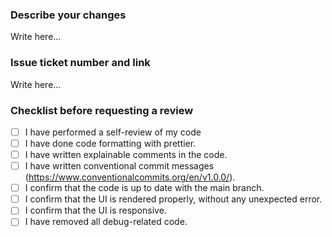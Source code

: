 ### Describe your changes
Write here...

### Issue ticket number and link
Write here...

### Checklist before requesting a review
- [ ] I have performed a self-review of my code
- [ ] I have done code formatting with prettier.
- [ ] I have written explainable comments in the code. 
- [ ] I have written conventional commit messages (https://www.conventionalcommits.org/en/v1.0.0/).
- [ ] I confirm that the code is up to date with the main branch.
- [ ] I confirm that the UI is rendered properly, without any unexpected error.
- [ ] I confirm that the UI is responsive. 
- [ ] I have removed all debug-related code.
